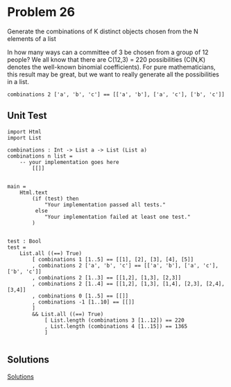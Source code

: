 # Problem 26
Generate the combinations of K distinct objects chosen from the N elements of a list

In how many ways can a committee of 3 be chosen from a group of 12 people? We all know that there are C(12,3) = 220 possibilities (C(N,K) denotes the well-known binomial coefficients). For pure mathematicians, this result may be great, but we want to really generate all the possibilities in a list.

```
combinations 2 ['a', 'b', 'c'] == [['a', 'b'], ['a', 'c'], ['b', 'c']]
```

## Unit Test
```
import Html
import List

combinations : Int -> List a -> List (List a) 
combinations n list =
    -- your implementation goes here
        [[]]


main =
    Html.text
        (if (test) then
            "Your implementation passed all tests."
         else
            "Your implementation failed at least one test."
        )


test : Bool
test =
    List.all ((==) True)
        [ combinations 1 [1..5] == [[1], [2], [3], [4], [5]]
        , combinations 2 ['a', 'b', 'c'] == [['a', 'b'], ['a', 'c'], ['b', 'c']]
        , combinations 2 [1..3] == [[1,2], [1,3], [2,3]]
        , combinations 2 [1..4] == [[1,2], [1,3], [1,4], [2,3], [2,4], [3,4]]
        , combinations 0 [1..5] == [[]]
        , combinations -1 [1..10] == [[]]
        ]
        && List.all ((==) True)
            [ List.length (combinations 3 [1..12]) == 220
            , List.length (combinations 4 [1..15]) == 1365
            ]


```

## Solutions

[Solutions](../s/s26.md)
